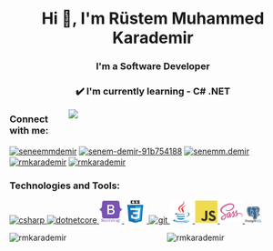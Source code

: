 <!--
**rmkarademir/rmkarademir** is a ✨ _special_ ✨ repository because its `README.md` (this file) appears on your GitHub profile.

Here are some ideas to get you started:

- 🔭 I’m currently working on ...
- 🌱 I’m currently learning ...
- 👯 I’m looking to collaborate on ...
- 🤔 I’m looking for help with ...
- 💬 Ask me about ...
- 📫 How to reach me: ...
- 😄 Pronouns: ...
- ⚡ Fun fact: ...
-->
<h1 align="center">Hi 👋, I'm Rüstem Muhammed Karademir</h1>
<h3 align="center">I'm a Software Developer</h3>
<h3 align="center">✔️ I'm currently learning - C# .NET</h3>
<img src="https://emreceyhan.net/upload/emreceyhan_55301ab5a068e.gif" width="400px" align='right'/>

<h3 align="left">Connect with me:</h3>
<p align="left">
<a href="https://twitter.com/rmkarademr" target="blank"><img align="center" src="https://raw.githubusercontent.com/rahuldkjain/github-profile-readme-generator/master/src/images/icons/Social/twitter.svg" alt="seneemmdemir" height="30" width="40" /></a>
<a href="https://www.linkedin.com/in/r%C3%BCstem-muhammed-karademir" target="blank"><img align="center" src="https://raw.githubusercontent.com/rahuldkjain/github-profile-readme-generator/master/src/images/icons/Social/linked-in-alt.svg" alt="senem-demir-91b754188" height="30" width="40" /></a>
<a href="https://www.instagram.com/rmkarademir" target="blank"><img align="center" src="https://raw.githubusercontent.com/rahuldkjain/github-profile-readme-generator/master/src/images/icons/Social/instagram.svg" alt="senemm.demir" height="30" width="40" /></a>
<a href="https://www.hackerrank.com/rustemkarademir" target="blank" title="Hackerrank" ><img align="center" src="https://cdn3.iconfinder.com/data/icons/logos-and-brands-adobe/512/160_Hackerrank-1024.png" alt="rmkarademir" height="30" width="30" /></a>
<a href="https://coderbyte.com/profile/rmkarademir" target="blank" title="Coderbyte" ><img align="center" src="https://res.cloudinary.com/practicaldev/image/fetch/s--aOxxf45v--/c_fill,f_auto,fl_progressive,h_320,q_auto,w_320/https://dev-to-uploads.s3.amazonaws.com/uploads/organization/profile_image/1155/daee822c-2c89-4fd4-98f3-b58afb56bbef.jpg" alt="rmkarademir" height="30" width="30" /></a>
</p>

<h3 align="left">Technologies and Tools:</h3>
<p align="left"> 
<a href="https://docs.microsoft.com/en-us/dotnet/csharp/" target="_blank"> <img src="https://seeklogo.com/images/C/c-sharp-c-logo-02F17714BA-seeklogo.com.png" alt="csharp" width="27" height="30"/> </a> 
<a href="https://dotnet.microsoft.com/" target="_blank"> <img src="https://upload.wikimedia.org/wikipedia/commons/thumb/e/ee/.NET_Core_Logo.svg/1200px-.NET_Core_Logo.svg.png" alt="dotnetcore" width="30" height="30"/> </a>
<a href="https://getbootstrap.com" target="_blank" rel="noreferrer"> <img src="https://raw.githubusercontent.com/devicons/devicon/master/icons/bootstrap/bootstrap-plain-wordmark.svg" alt="bootstrap" width="40" height="40"/> </a> 
<a href="https://www.w3schools.com/css/" target="_blank" rel="noreferrer"> <img src="https://raw.githubusercontent.com/devicons/devicon/master/icons/css3/css3-original-wordmark.svg" alt="css3" width="40" height="40"/> </a> 
<a href="https://git-scm.com/" target="_blank" rel="noreferrer"> <img src="https://www.vectorlogo.zone/logos/git-scm/git-scm-icon.svg" alt="git" width="40" height="40"/> </a> 
<a href="https://www.java.com" target="_blank" rel="noreferrer"> <img src="https://raw.githubusercontent.com/devicons/devicon/master/icons/java/java-original.svg" alt="java" width="40" height="40"/> </a> 
<a href="https://developer.mozilla.org/en-US/docs/Web/JavaScript" target="_blank" rel="noreferrer"> <img src="https://raw.githubusercontent.com/devicons/devicon/master/icons/javascript/javascript-original.svg" alt="javascript" width="40" height="40"/> </a> 
<a href="https://sass-lang.com" target="_blank" rel="noreferrer"> <img src="https://raw.githubusercontent.com/devicons/devicon/master/icons/sass/sass-original.svg" alt="sass" width="40" height="40"/> </a> 
<a href="https://www.postgresql.org" target="_blank"> <img src="https://raw.githubusercontent.com/devicons/devicon/master/icons/postgresql/postgresql-original-wordmark.svg" alt="postgresql" width="30" height="30"/> </a>

<p><img align="left" src="https://github-readme-stats.vercel.app/api/top-langs?username=rmkarademir&show_icons=true&theme=radical&locale=en&layout=compact" alt="rmkarademir" /></p>

<p>&nbsp;<img align="right" src="https://github-readme-stats.vercel.app/api?username=rmkarademir&show_icons=true&theme=dark&locale=en" alt="rmkarademir" width="45%" /></p>
